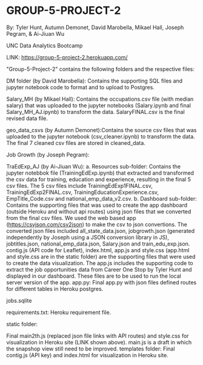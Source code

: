 # GROUP-5-PROJECT-2
By: Tyler Hunt, Autumn Demonet, David Marobella, Mikael Hall, Joseph Pegram, & Ai-Jiuan Wu

UNC Data Analytics Bootcamp

LINK: https://group-5-project-2.herokuapp.com/

"Group-5-Project-2" contains the following folders and the respective files:

DM folder (by David Marobella): Contains the supporting SQL files and jupyter notebook code to format and to upload to Postgres.

Salary_MH (by Mikael Hall): Contains the occupations.csv file (with median salary) that was uploaded to the jupyter notebooks (Salary.ipynb and final Salary_MH_AJ.ipynb) to transform the data. SalaryFINAL.csv is the final revised data file.

geo_data_csvs (by Autumn Demonet):Contains the source csv files that was uploaded to the jupyter notebook (csv_cleaner.ipynb) to transform the data. The final 7 cleaned csv files are stored in cleaned_data.

Job Growth (by Joseph Pegram):

TraEdExp_AJ (by Ai-Jiuan Wu): 
a. Resources sub-folder:
Contains the jupyter notebbok file (TrainingEdExp.ipynb) that extracted and transformed the csv data for training, education and experience, resulting in the final 5 csv files.
The 5 csv files include TrainingEdExp1FINAL.csv, TrainingEdExp2FINAL.csv, TrainingEducationExperience.csv, EmpTitle_Code.csv and
national_emp_data_v2.csv. b. Dashboard sub-folder:
Contains the supporting files that was used to create the app dashboard (outside Heroku and without api routes) using json files that we
converted from the final csv files.
We used the web based app (https://csvjson.com/csv2json) to make the csv to json convertions. The converted json files included
all_state_data.json, jobgrowth.json (generated independently by Joseph using a JSON conversion library in JS), jobtitles.json,
national_emp_data.json, Salary.json and train_edu_exp.json.
contig.js (API code for Leaflet), index.html, app.js and style.css (app.html and style.css are in the static folder) are the supporting files that were used to create the data visualization.
The app.js includes the supporting code to extract the job opportunities data from Career One Stop by Tyler Hunt and displayed in our
dashboard.
These files are to be used to run the local server version of the app.
app.py: Final app.py with json files defined routes for different tables in Heroku postgres.

jobs.sqlite

requirements.txt: Heroku requirement file.

static folder:

Final main2th.js (replaced json file links with API routes) and style.css for visualization in Heroku site (LINK shown above).
main.js is a draft in which the snapshop view still need to be improved.
templates folder: Final contig.js (API key) and index.html for visualization in Heroku site.
